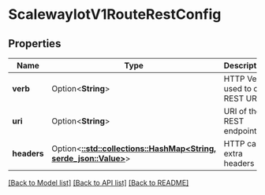 # ScalewayIotV1RouteRestConfig

## Properties

Name | Type | Description | Notes
------------ | ------------- | ------------- | -------------
**verb** | Option<**String**> | HTTP Verb used to call REST URI | [optional][default to Verb_Unknown]
**uri** | Option<**String**> | URI of the REST endpoint | [optional]
**headers** | Option<[**::std::collections::HashMap<String, serde_json::Value>**](serde_json::Value.md)> | HTTP call extra headers | [optional]

[[Back to Model list]](../README.md#documentation-for-models) [[Back to API list]](../README.md#documentation-for-api-endpoints) [[Back to README]](../README.md)


